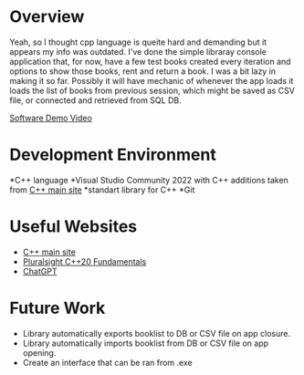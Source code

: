 # Overview

Yeah, so I thought cpp language is queite hard and demanding but it appears my info was outdated.
I've done the simple libraray console application that, for now, have a few test books created every iteration and options to show those books,
rent and return a book. 
I was a bit lazy in making it so far.
Possibly it will have mechanic of whenever the app loads it loads the list of books from previous session, which might be saved as CSV file, or connected and retrieved from SQL DB.


[Software Demo Video](https://youtu.be/nI9eVos-6n8)

# Development Environment

*C++ language 
*Visual Studio Community 2022 with C++ additions taken from [C++ main site](https://isocpp.org/get-started)
*standart library for C++ 
*Git

# Useful Websites


- [C++ main site](https://isocpp.org/get-started)
- [Pluralsight C++20 Fundamentals](https://app.pluralsight.com/ilx/video-courses/45e41527-96b5-461b-bcd0-202217e8c0b7/a2adc073-1e54-4e05-b1f4-b552fbc422b1/72b38e5d-62a9-4e23-8953-b6157359c45c)
- [ChatGPT](https://chatgpt.com/)

# Future Work
- Library automatically exports booklist to DB or CSV file on app closure.
- Library automatically imports booklist from DB or CSV file on app opening.
- Create an interface that can be ran from .exe
